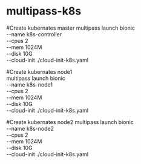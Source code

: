 # multipass-k8s

#Create kubernates master
multipass launch bionic \
  --name k8s-controller \
  --cpus 2 \
  --mem 1024M \
  --disk 10G \
  --cloud-init ./cloud-init-k8s.yaml
  
#Create kubernates node1  
multipass launch bionic \
  --name k8s-node1 \
  --cpus 2 \
  --mem 1024M \
  --disk 10G \
  --cloud-init ./cloud-init-k8s.yaml

#Create kubernates node2
multipass launch bionic \
  --name k8s-node2 \
  --cpus 2 \
  --mem 1024M \
  --disk 10G \
  --cloud-init ./cloud-init-k8s.yaml
